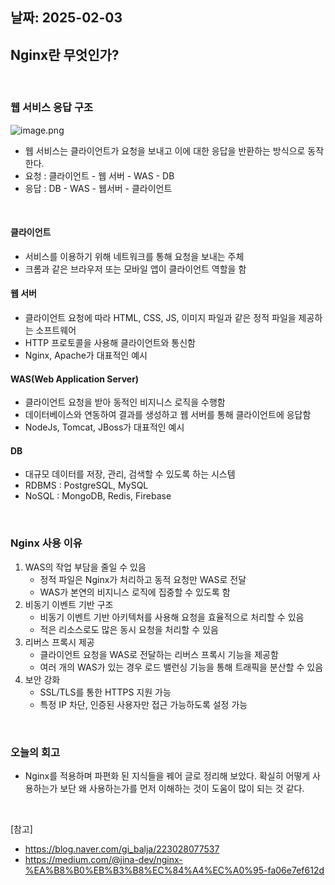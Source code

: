## 날짜: 2025-02-03

## Nginx란 무엇인가? 


<br>

### 웹 서비스 응답 구조
![image.png](https://img1.daumcdn.net/thumb/R800x0/?scode=mtistory2&fname=https%3A%2F%2Fblog.kakaocdn.net%2Fdn%2F2pAfX%2FbtrNxaASiXV%2FGf2Iw4UJ85ms80ybR1p4nK%2Fimg.png)
- 웹 서비스는 클라이언트가 요청을 보내고 이에 대한 응답을 반환하는 방식으로 동작한다. 
- 요청 : 클라이언트 - 웹 서버 - WAS - DB
- 응답 : DB - WAS - 웹서버 - 클라이언트 



<br>


#### 클라이언트 
- 서비스를 이용하기 위해 네트워크를 통해 요청을 보내는 주체 
- 크롬과 같은 브라우저 또는 모바일 앱이 클라이언트 역할을 함 
#### 웹 서버
- 클라이언트 요청에 따라 HTML, CSS, JS, 이미지 파일과 같은 정적 파일을 제공하는 소프트웨어
- HTTP 프로토콜을 사용해 클라이언트와 통신함 
- Nginx, Apache가 대표적인 예시 
#### WAS(Web Application Server)
- 클라이언트 요청을 받아 동적인 비지니스 로직을 수행함 
- 데이터베이스와 연동하여 결과를 생성하고 웹 서버를 통해 클라이언트에 응답함 
- NodeJs, Tomcat, JBoss가 대표적인 예시  
#### DB
- 대규모 데이터를 저장, 관리, 검색할 수 있도록 하는 시스템 
- RDBMS : PostgreSQL, MySQL
- NoSQL : MongoDB, Redis, Firebase 

<br>


### Nginx 사용 이유 
1. WAS의 작업 부담을 줄일 수 있음 
    - 정적 파일은 Nginx가 처리하고 동적 요청만 WAS로 전달
    - WAS가 본연의 비지니스 로직에 집중할 수 있도록 함 
2. 비동기 이벤트 기반 구조
    - 비동기 이벤트 기반 아키텍처를 사용해 요청을 효율적으로 처리할 수 있음 
    - 적은 리소스로도 많은 동시 요청을 처리할 수 있음 
3. 리버스 프록시 제공 
    - 클라이언트 요청을 WAS로 전달하는 리버스 프록시 기능을 제공함
    - 여러 개의 WAS가 있는 경우 로드 밸런싱 기능을 통해 트래픽을 분산할 수 있음 
4. 보안 강화 
    - SSL/TLS를 통한 HTTPS 지원 가능
    - 특정 IP 차단, 인증된 사용자만 접근 가능하도록 설정 가능 

<br>



### 오늘의 회고
- Nginx를 적용하며 파편화 된 지식들을 꿰어 글로 정리해 보았다.
확실히 어떻게 사용하는가 보단 왜 사용하는가를 먼저 이해하는 것이 도움이 많이 되는 것 같다. 




<br>

[참고]
- https://blog.naver.com/gi_balja/223028077537
- https://medium.com/@jina-dev/nginx-%EA%B8%B0%EB%B3%B8%EC%84%A4%EC%A0%95-fa06e7ef612d